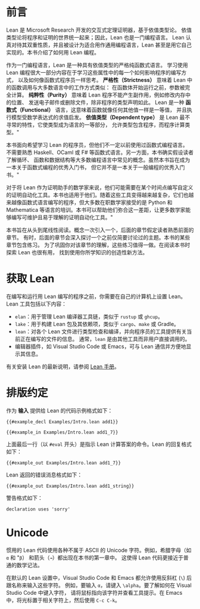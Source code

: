 <!--
# Introduction
-->

# 前言

<!--
Lean is an interactive theorem prover developed at Microsoft Research, based on dependent type theory.
Dependent type theory unites the worlds of programs and proofs; thus, Lean is also a programming language.
Lean takes its dual nature seriously, and it is designed to be suitable for use as a general-purpose programming language—Lean is even implemented in itself.
This book is about writing programs in Lean.
-->

Lean 是 Microsoft Research 开发的交互式定理证明器，基于依值类型论。
依值类型论将程序和证明的世界统一起来；因此，Lean 也是一门编程语言。
Lean 认真对待其双重性质，并且被设计为适合用作通用编程语言，Lean
甚至是用它自己实现的。本书介绍了如何用 Lean 编程。

<!--
When viewed as a programming language, Lean is a strict pure functional language with dependent types.
A large part of learning to program with Lean consists of learning how each of these attributes affects the way programs are written, and how to think like a functional programmer.
_Strictness_ means that function calls in Lean work similarly to the way they do in most languages: the arguments are fully computed before the function's body begins running.
_Purity_ means that Lean programs cannot have side effects such as modifying locations in memory, sending emails, or deleting files without the program's type saying so.
Lean is a _functional_ language in the sense that functions are first-class values like any other and that the execution model is inspired by the evaluation of mathematical expressions.
_Dependent types_, which are the most unusual feature of Lean, make types into a first-class part of the language, allowing types to contain programs and programs to compute types.
-->

作为一门编程语言，Lean 是一种具有依值类型的严格纯函数式语言。
学习使用 Lean 编程很大一部分内容在于学习这些属性中的每一个如何影响程序的编写方式，
以及如何像函数式程序员一样思考。
  **严格性（Strictness）** 意味着 Lean 中的函数调用与大多数语言中的工作方式类似：
在函数体开始运行之前，参数被完全计算。
  **纯粹性（Purity）** 意味着 Lean 程序不能产生副作用，例如修改内存中的位置、
发送电子邮件或删除文件，除非程序的类型声明如此。
Lean 是一种  **函数式（Functional）** 语言，这意味着函数就像任何其他值一样是一等值，
并且执行模型受数学表达式的求值启发。
  **依值类型（Dependent type）** 是 Lean 最不寻常的特性，它使类型成为语言的一等部分，
允许类型包含程序，而程序计算类型。"

<!--
This book is intended for programmers who want to learn Lean, but who have not necessarily used a functional programming language before.
Familiarity with functional languages such as Haskell, OCaml, or F# is not required.
On the other hand, this book does assume knowledge of concepts like loops, functions, and data structures that are common to most programming languages.
While this book is intended to be a good first book on functional programming, it is not a good first book on programming in general.
-->

本书面向希望学习 Lean 的程序员，但他们不一定以前使用过函数式编程语言。
不需要熟悉 Haskell、OCaml 或 F# 等函数式语言。另一方面，本书确实假设读者了解循环、
函数和数据结构等大多数编程语言中常见的概念。虽然本书旨在成为一本关于函数式编程的优秀入门书，
但它并不是一本关于一般编程的优秀入门书。"

<!--
Mathematicians who are using Lean as a proof assistant will likely need to write custom proof automation tools at some point.
This book is also for them.
As these tools become more sophisticated, they begin to resemble programs in functional languages, but most working mathematicians are trained in languages like Python and Mathematica.
This book can help bridge the gap, empowering more mathematicians to write maintainable and understandable proof automation tools.
-->

对于将 Lean 作为证明助手的数学家来说，他们可能需要在某个时间点编写自定义的证明自动化工具。本书也适用于他们。随着这些工具变得越来越复杂，它们也越来越像函数式语言编写的程序，但大多数在职数学家接受的是 Python 和 Mathematica 等语言的培训。本书可以帮助他们弥合这一差距，让更多数学家能够编写可维护且易于理解的证明自动化工具。"

<!--
This book is intended to be read linearly, from the beginning to the end.
Concepts are introduced one at a time, and later sections assume familiarity with earlier sections.
Sometimes, later chapters will go into depth on a topic that was only briefly addressed earlier on.
Some sections of the book contain exercises.
These are worth doing, in order to cement your understanding of the section.
It is also useful to explore Lean as you read the book, finding creative new ways to use what you have learned.
-->

本书旨在从头到尾线性阅读。概念一次引入一个，后面的章节假定读者熟悉前面的章节。
有时，后面的章节会深入探讨一个之前仅简要讨论过的主题。本书的某些章节包含练习。
为了巩固你对该章节的理解，这些练习值得一做。在阅读本书时探索 Lean 也很有用，
找到使用你所学知识的创造性新方法。

<!--
# Getting Lean
-->

# 获取 Lean

<!--
Before writing and running programs written in Lean, you'll need to set up Lean on your own computer.
The Lean tooling consists of the following:
-->

在编写和运行用 Lean 编写的程序之前，你需要在自己的计算机上设置 Lean。Lean 工具包括以下内容：

<!--
 * `elan` manages the Lean compiler toolchains, similarly to `rustup` or `ghcup`.
 * `lake` builds Lean packages and their dependencies, similarly to `cargo`, `make`, or Gradle.
 * `lean` type checks and compiles individual Lean files as well as providing information to programmer tools about files that are currently being written.
   Normally, `lean` is invoked by other tools rather than directly by users.
 * Plugins for editors, such as Visual Studio Code or Emacs, that communicate with `lean` and present its information conveniently.
-->

* `elan`：用于管理 Lean 编译器工具链，类似于 `rustup` 或 `ghcup`。
* `lake`：用于构建 Lean 包及其依赖项，类似于 `cargo`、`make` 或 Gradle。
* `lean`：对各个 Lean 文件进行类型检查和编译，并向程序员的工具提供有关当前正在编写的文件的信息。
  通常，`lean` 是由其他工具而非用户直接调用的。
* 编辑器插件，如 Visual Studio Code 或 Emacs，可与 Lean 通信并方便地显示其信息。

<!--
Please refer to the [Lean manual](https://lean-lang.org/lean4/doc/quickstart.html) for up-to-date instructions for installing Lean.
-->

有关安装 Lean 的最新说明，请参阅 [Lean 手册](https://lean-lang.org/lean4/doc/quickstart.html)。

<!--
# Typographical Conventions
-->

# 排版约定

<!--
Code examples that are provided to Lean as _input_ are formatted like this:
-->

作为  **输入** 提供给 Lean 的代码示例格式如下：

```lean
{{#example_decl Examples/Intro.lean add1}}

{{#example_in Examples/Intro.lean add1_7}}
```

<!--
The last line above (beginning with `#eval`) is a command that instructs Lean to calculate an answer.
Lean's replies are formatted like this:
-->

上面最后一行（以 `#eval` 开头）是指示 Lean 计算答案的命令。Lean 的回复格式如下：

```output info
{{#example_out Examples/Intro.lean add1_7}}
```

<!--
Error messages returned by Lean are formatted like this:
-->

Lean 返回的错误消息格式如下：

```output error
{{#example_out Examples/Intro.lean add1_string}}
```

<!--
Warnings are formatted like this:
-->

警告格式如下：

```output warning
declaration uses 'sorry'
```

# Unicode

<!--
Idiomatic Lean code makes use of a variety of Unicode characters that are not part of ASCII.
For instance, Greek letters like `α` and `β` and the arrow `→` both occur in the first chapter of this book.
This allows Lean code to more closely resemble ordinary mathematical notation.
-->

惯用的 Lean 代码使用各种不属于 ASCII 的 Unicode 字符。例如，希腊字母（如 `α` 和 "`β`）
和箭头（`→`）都出现在本书的第一章中。
这使得 Lean 代码更接近于普通的数学记法。

<!--
With the default Lean settings, both Visual Studio Code and Emacs allow these characters to be typed with a backslash (`\`) followed by a name.
For example, to enter `α`, type `\alpha`.
To find out how to type a character in Visual Studio Code, point the mouse at it and look at the tooltip.
In Emacs, use `C-c C-k` with point on the character in question.
-->

在默认的 Lean 设置中，Visual Studio Code 和 Emacs 都允许使用反斜杠 (`\`) 后跟名称来输入这些字符。
例如，要输入 `α`，请键入 `\alpha`。要了解如何在 Visual Studio Code 中键入字符，
请将鼠标指向该字符并查看工具提示。在 Emacs 中，将光标置于相关字符上，然后使用 `C-c C-k`。
